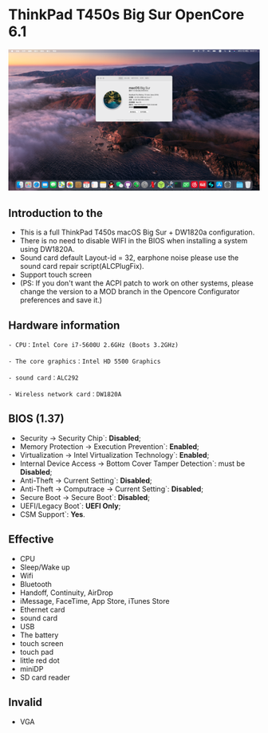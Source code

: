 # ThinkPad T450s Big Sur OpenCore 6.1
![Thismachine](./picture/Thismachine.png)
## Introduction to the

- This is a full ThinkPad T450s macOS Big Sur + DW1820a configuration.
- There is no need to disable WIFI in the BIOS when installing a system using DW1820A.
- Sound card default Layout-id = 32, earphone noise please use the sound card repair script(ALCPlugFix).
- Support touch screen
- (PS: If you don't want the ACPI patch to work on other systems, please change the version to a MOD branch in the Opencore Configurator preferences and save it.)

## Hardware information

```  
- CPU：Intel Core i7-5600U 2.6GHz (Boots 3.2GHz)

- The core graphics：Intel HD 5500 Graphics 

- sound card：ALC292

- Wireless network card：DW1820A
```

## BIOS (1.37)
-  Security -> Security Chip`: **Disabled**;
-  Memory Protection -> Execution Prevention`: **Enabled**;
-  Virtualization -> Intel Virtualization Technology`: **Enabled**;
-  Internal Device Access -> Bottom Cover Tamper Detection`: must be **Disabled**;
-  Anti-Theft -> Current Setting`: **Disabled**;
-  Anti-Theft -> Computrace -> Current Setting`: **Disabled**;
-  Secure Boot -> Secure Boot`: **Disabled**;
-  UEFI/Legacy Boot`: **UEFI Only**;
-  CSM Support`: **Yes**.

## Effective
- CPU
- Sleep/Wake up
- Wifi
- Bluetooth
- Handoff, Continuity, AirDrop
- iMessage, FaceTime, App Store, iTunes Store
- Ethernet card
- sound card
- USB
- The battery
- touch screen
- touch pad
- little red dot
- miniDP
- SD card reader

## Invalid
- VGA
